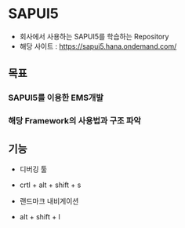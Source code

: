 # SAPUI5

* 회사에서 사용하는 SAPUI5를 학습하는 Repository
* 해당 사이트 : https://sapui5.hana.ondemand.com/

## 목표

### SAPUI5를 이용한 EMS개발
### 해당 Framework의 사용법과 구조 파악

## 기능

* 디버깅 툴
- crtl + alt + shift + s

* 랜드마크 내비게이션
- alt + shift + l